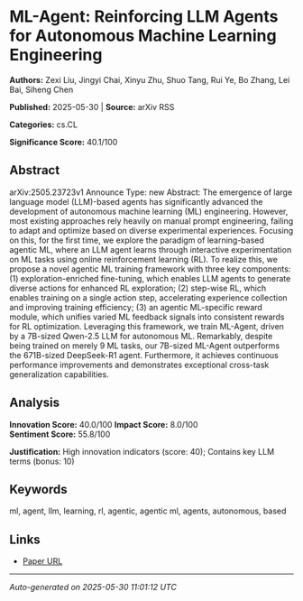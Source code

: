 # ML-Agent: Reinforcing LLM Agents for Autonomous Machine Learning Engineering

**Authors:** Zexi Liu, Jingyi Chai, Xinyu Zhu, Shuo Tang, Rui Ye, Bo Zhang, Lei Bai, Siheng Chen

**Published:** 2025-05-30 | **Source:** arXiv RSS

**Categories:** cs.CL

**Significance Score:** 40.1/100

## Abstract

arXiv:2505.23723v1 Announce Type: new 
Abstract: The emergence of large language model (LLM)-based agents has significantly advanced the development of autonomous machine learning (ML) engineering. However, most existing approaches rely heavily on manual prompt engineering, failing to adapt and optimize based on diverse experimental experiences. Focusing on this, for the first time, we explore the paradigm of learning-based agentic ML, where an LLM agent learns through interactive experimentation on ML tasks using online reinforcement learning (RL). To realize this, we propose a novel agentic ML training framework with three key components: (1) exploration-enriched fine-tuning, which enables LLM agents to generate diverse actions for enhanced RL exploration; (2) step-wise RL, which enables training on a single action step, accelerating experience collection and improving training efficiency; (3) an agentic ML-specific reward module, which unifies varied ML feedback signals into consistent rewards for RL optimization. Leveraging this framework, we train ML-Agent, driven by a 7B-sized Qwen-2.5 LLM for autonomous ML. Remarkably, despite being trained on merely 9 ML tasks, our 7B-sized ML-Agent outperforms the 671B-sized DeepSeek-R1 agent. Furthermore, it achieves continuous performance improvements and demonstrates exceptional cross-task generalization capabilities.

## Analysis

**Innovation Score:** 40.0/100
**Impact Score:** 8.0/100  
**Sentiment Score:** 55.8/100

**Justification:** High innovation indicators (score: 40); Contains key LLM terms (bonus: 10)

## Keywords

ml, agent, llm, learning, rl, agentic, agentic ml, agents, autonomous, based

## Links

- [Paper URL](https://arxiv.org/abs/2505.23723)

---
*Auto-generated on 2025-05-30 11:01:12 UTC*
